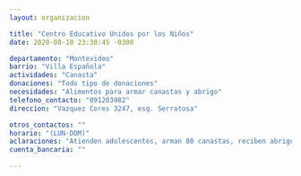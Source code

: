 ```yaml
---
layout: organizacion

title: "Centro Educativo Unidos por los Niños"
date: 2020-08-10 23:30:45 -0300

departamento: "Montevideo"
barrio: "Villa Española"
actividades: "Canasta"
donaciones: "Todo tipo de donaciones"
necesidades: "Alimentos para armar canastas y abrigo"
telefono_contacto: "091203982"
direccion: "Vazquez Cores 3247, esq. Serratosa"

otros_contactos: ""
horario: "(LUN-DOM)"
aclaraciones: "Atienden adolescentes, arman 80 canastas, reciben abrigo"
cuenta_bancaria: ""

---
```

